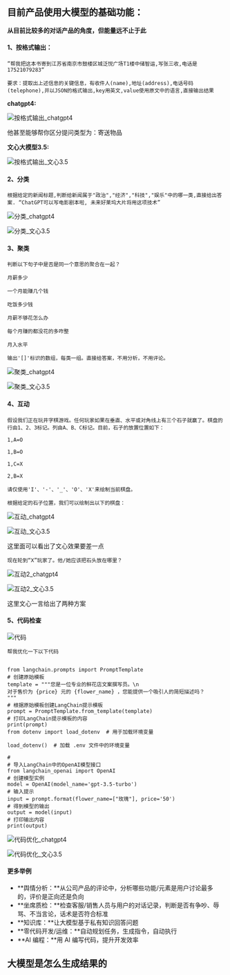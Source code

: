 ## **目前产品使用大模型的基础功能**：

**从目前比较多的对话产品的角度，但能量远不止于此**

#### 1、按格式输出：

`”帮我把这本书寄到江苏省南京市鼓楼区城泛悦广场T1楼中储智运,写张三收,电话是17521079283“`

`要求：提取出上述信息的关键信息，有收件人(name),地址(address),电话号码(telephone),并以JSON的格式输出,key用英文,value使用原文中的语言,直接输出结果`

**chatgpt4:**

![按格式输出_chatgpt4](images\按格式输出_chatgpt4.png)

他甚至能够帮你区分提问类型为：寄送物品

**文心大模型3.5:**

![按格式输出_文心3.5](images\按格式输出_文心3.5.png)



#### 2、分类

`根据给定的新闻标题,判断给新闻属于"政治","经济","科技","娱乐"中的哪一类,直接给出答案.
“ChatGPT可以写电影剧本啦, 未来好莱坞大片将用这项技术”`

![分类_chatgpt4](images\分类_chatgpt4.png)

![分类_文心3.5](images\分类_文心3.5.png)

#### 3、聚类

`判断以下句子中是否是同一个意思的聚合在一起？`

`月薪多少`

`一个月能赚几个钱`

 `吃饭多少钱` 

`月薪不够花怎么办`

`每个月赚的都没花的多咋整`

`月入水平`

`输出'[]'标识的数组，每类一组。直接给答案，不用分析，不用评论。`



![聚类_chatgpt4](images\聚类_chatgpt4.png)

![聚类_文心3.5](images\聚类_文心3.5.png)





#### 4、互动

`假设我们正在玩井字棋游戏。任何玩家如果在垂直、水平或对角线上有三个石子就赢了。棋盘的行由1、2、3标记。列由A、B、C标记。目前，石子的放置位置如下：`

`1,A=O`

`1,B=O`

`1,C=X`

`2,B=X`

`请仅使用'I'、'-'、'_'、'O'、'X'来绘制当前棋盘。`

`根据给定的石子位置，我们可以绘制出以下的棋盘：`

![互动_chatgpt4](images\互动_chatgpt4.png)

![互动_文心3.5](images\互动_文心3.5.png)

这里面可以看出了文心效果要差一点



`现在轮到“X”玩家了。他/她应该把石头放在哪里？`



![互动2_chatgpt4](images\互动2_chatgpt4.png)

![互动2_文心3.5](images\互动2_文心3.5.png)

这里文心一言给出了两种方案



#### 5、代码检查

![代码](images\代码.png)

```
帮我优化一下以下代码


from langchain.prompts import PromptTemplate
# 创建原始模板
template = """您是一位专业的鲜花店文案撰写员。\n
对于售价为 {price} 元的 {flower_name} ，您能提供一个吸引人的简短描述吗？
"""
# 根据原始模板创建LangChain提示模板
prompt = PromptTemplate.from_template(template)
# 打印LangChain提示模板的内容
print(prompt)
from dotenv import load_dotenv  # 用于加载环境变量

load_dotenv()  # 加载 .env 文件中的环境变量

#
# 导入LangChain中的OpenAI模型接口
from langchain_openai import OpenAI
# 创建模型实例
model = OpenAI(model_name='gpt-3.5-turbo')
# 输入提示
input = prompt.format(flower_name=["玫瑰"], price='50')
# 得到模型的输出
output = model(input)
# 打印输出内容
print(output)
```

![代码优化_chatgpt4](images\代码优化_chatgpt4.png)

![代码优化_文心3.5](images\代码优化_文心3.5.png)

#### 更多举例

- **舆情分析：**从公司产品的评论中，分析哪些功能/元素是用户讨论最多的，评价是正向还是负向
- **坐席质检：**检查客服/销售人员与用户的对话记录，判断是否有争吵、辱骂、不当言论，话术是否符合标准
- **知识库：**让大模型基于私有知识回答问题
- **零代码开发/运维：**自动规划任务，生成指令，自动执行
- **AI 编程：**用 AI 编写代码，提升开发效率



## 大模型是怎么生成结果的
